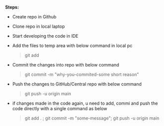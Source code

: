 **Steps:**
* Create repo in Github
* Clone repo in local laptop
* Start developing the code in IDE
* Add the files to temp area with below command in local pc
  > git add <file-name>  
* Commit the changes into repo with below command
  > git commit -m "why-you-commited-some short reason"
* Push the changes to GitHub/Central repo with below command
  > git push -u origin main

* if changes made in the code again, u need to add, commi and push the code directly with a single command as below
  > git add . ; git commit -m "some-message"; git push -u origin main